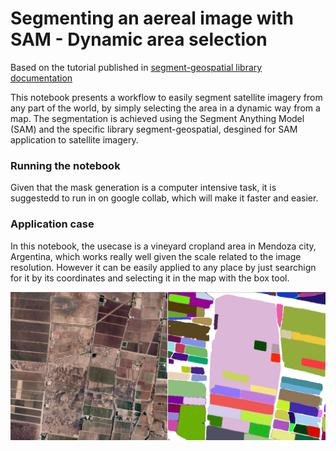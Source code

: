 # Segmenting an aereal image with SAM - Dynamic area selection

Based on the tutorial published in [segment-geospatial library documentation](https://github.com/opengeos/segment-geospatial)

This notebook presents a workflow to easily segment satellite imagery from any part of the world, by simply selecting the area in a dynamic way from a map. 
The segmentation is achieved using the Segment Anything Model (SAM) and the specific library segment-geospatial, desgined for SAM application to satellite imagery.

### Running the notebook

Given that the mask generation is a computer intensive task, it is suggestedd to run in on google collab, which will make it faster and easier.

### Application case

In this notebook, the usecase is a vineyard cropland area in Mendoza city, Argentina, which works really well given the scale related to the image resolution. However it can be easily applied to any place by just searchign for it by its coordinates and selecting it in the map with the box tool.

![](https://github.com/candepelliza/SAM_Satellite_Dynamic_Selection/blob/main/Segmentation.png)
